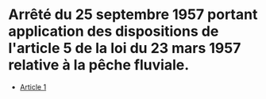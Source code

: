 # Arrêté du 25 septembre 1957 portant application des dispositions de l'article 5 de la loi du 23 mars 1957 relative à la pêche fluviale.

- [Article 1](article-1.md)
